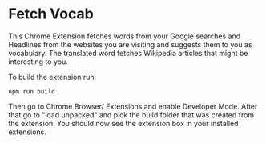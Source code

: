 # Fetch Vocab

This Chrome Extension fetches words from your Google searches and Headlines from the websites you are
visiting and suggests them to you as vocabulary.
The translated word fetches Wikipedia articles that might be interesting to you.

To build the extension run:

```
npm run build
```

Then go to Chrome Browser/ Extensions and enable Developer Mode.
After that go to "load unpacked" and pick the build folder that was created from the extension.
You should now see the extension box in your installed extensions.
